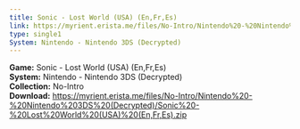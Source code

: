 ```yaml
---
title: Sonic - Lost World (USA) (En,Fr,Es)
link: https://myrient.erista.me/files/No-Intro/Nintendo%20-%20Nintendo%203DS%20(Decrypted)/Sonic%20-%20Lost%20World%20(USA)%20(En,Fr,Es).zip
type: single1
System: Nintendo - Nintendo 3DS (Decrypted)
---
```

<b>Game:</b> Sonic - Lost World (USA) (En,Fr,Es)<br>
<b>System:</b> Nintendo - Nintendo 3DS (Decrypted)<br>
<b>Collection:</b> No-Intro<br>
<b>Download:</b> https://myrient.erista.me/files/No-Intro/Nintendo%20-%20Nintendo%203DS%20(Decrypted)/Sonic%20-%20Lost%20World%20(USA)%20(En,Fr,Es).zip